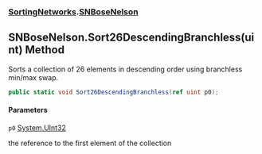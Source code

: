 ### [SortingNetworks](SortingNetworks.md 'SortingNetworks').[SNBoseNelson](SortingNetworks.SNBoseNelson.md 'SortingNetworks.SNBoseNelson')

## SNBoseNelson.Sort26DescendingBranchless(uint) Method

Sorts a collection of 26 elements in descending order using branchless min/max swap.

```csharp
public static void Sort26DescendingBranchless(ref uint p0);
```
#### Parameters

<a name='SortingNetworks.SNBoseNelson.Sort26DescendingBranchless(uint).p0'></a>

`p0` [System.UInt32](https://docs.microsoft.com/en-us/dotnet/api/System.UInt32 'System.UInt32')

the reference to the first element of the collection